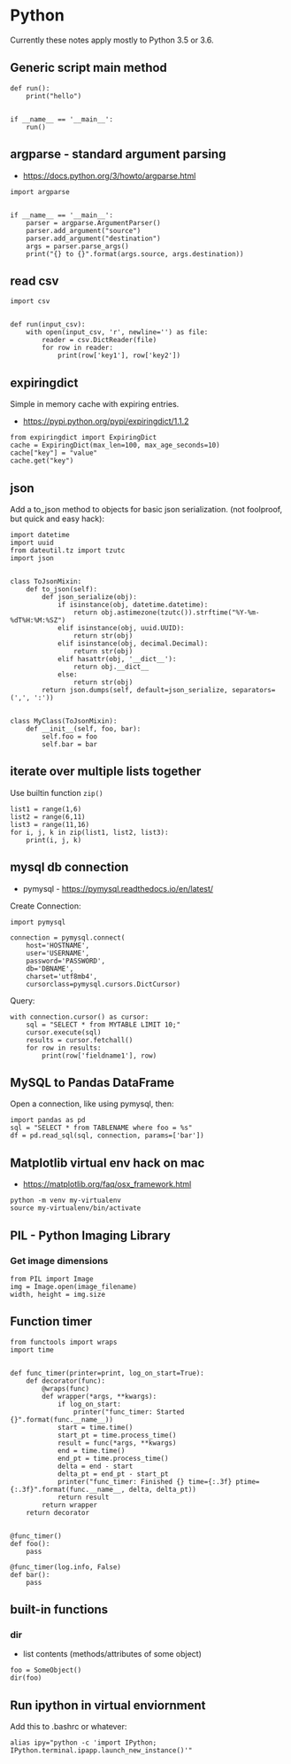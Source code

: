# Python

Currently these notes apply mostly to Python 3.5 or 3.6.

## Generic script main method

```
def run():
    print("hello")


if __name__ == '__main__':
    run()
```

## argparse - standard argument parsing

* https://docs.python.org/3/howto/argparse.html

```
import argparse


if __name__ == '__main__':
    parser = argparse.ArgumentParser()
    parser.add_argument("source")
    parser.add_argument("destination")
    args = parser.parse_args()
    print("{} to {}".format(args.source, args.destination))
```

## read csv

```
import csv


def run(input_csv):
    with open(input_csv, 'r', newline='') as file:
        reader = csv.DictReader(file)
        for row in reader:
            print(row['key1'], row['key2'])
```

## expiringdict

Simple in memory cache with expiring entries.

* https://pypi.python.org/pypi/expiringdict/1.1.2

```
from expiringdict import ExpiringDict
cache = ExpiringDict(max_len=100, max_age_seconds=10)
cache["key"] = "value"
cache.get("key")
```

## json

Add a to_json method to objects for basic json serialization. (not foolproof, but quick and easy hack):

```
import datetime
import uuid
from dateutil.tz import tzutc
import json

        
class ToJsonMixin:
    def to_json(self):
        def json_serialize(obj):
            if isinstance(obj, datetime.datetime):
                return obj.astimezone(tzutc()).strftime("%Y-%m-%dT%H:%M:%SZ")
            elif isinstance(obj, uuid.UUID):
                return str(obj)
            elif isinstance(obj, decimal.Decimal):
                return str(obj)
            elif hasattr(obj, '__dict__'):
                return obj.__dict__
            else:
                return str(obj)
        return json.dumps(self, default=json_serialize, separators=(',', ':'))
        

class MyClass(ToJsonMixin):
    def __init__(self, foo, bar):
        self.foo = foo
        self.bar = bar
```


## iterate over multiple lists together

Use builtin function `zip()`

```
list1 = range(1,6)
list2 = range(6,11)
list3 = range(11,16)
for i, j, k in zip(list1, list2, list3):
    print(i, j, k)
```

## mysql db connection

* pymysql - https://pymysql.readthedocs.io/en/latest/

Create Connection:
```
import pymysql

connection = pymysql.connect(
    host='HOSTNAME',
    user='USERNAME',
    password='PASSWORD',
    db='DBNAME',
    charset='utf8mb4',
    cursorclass=pymysql.cursors.DictCursor)
```

Query:
```
with connection.cursor() as cursor:
    sql = "SELECT * from MYTABLE LIMIT 10;"
    cursor.execute(sql)
    results = cursor.fetchall()
    for row in results:
        print(row['fieldname1'], row)
```

## MySQL to Pandas DataFrame

Open a connection, like using pymysql, then:

```
import pandas as pd
sql = "SELECT * from TABLENAME where foo = %s"
df = pd.read_sql(sql, connection, params=['bar'])
```

## Matplotlib virtual env hack on mac

* https://matplotlib.org/faq/osx_framework.html

```
python -m venv my-virtualenv
source my-virtualenv/bin/activate
```

## PIL - Python Imaging Library

### Get image dimensions

```
from PIL import Image
img = Image.open(image_filename)
width, height = img.size
```

## Function timer

```
from functools import wraps
import time


def func_timer(printer=print, log_on_start=True):
    def decorator(func):
        @wraps(func)
        def wrapper(*args, **kwargs):
            if log_on_start:
                printer("func_timer: Started {}".format(func.__name__))
            start = time.time()
            start_pt = time.process_time()
            result = func(*args, **kwargs)
            end = time.time()
            end_pt = time.process_time()
            delta = end - start
            delta_pt = end_pt - start_pt
            printer("func_timer: Finished {} time={:.3f} ptime={:.3f}".format(func.__name__, delta, delta_pt))
            return result
        return wrapper
    return decorator
    
   
@func_timer()
def foo():
    pass
    
@func_timer(log.info, False)
def bar():
    pass
```

## built-in functions

### dir

* list contents (methods/attributes of some object)

```
foo = SomeObject()
dir(foo)
```

## Run ipython in virtual enviornment

Add this to .bashrc or whatever:

```
alias ipy="python -c 'import IPython; IPython.terminal.ipapp.launch_new_instance()'"
```
